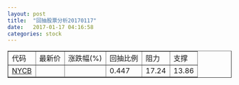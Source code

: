 ```yaml
---
layout: post
title:  "回抽股票分析20170117"
date:   2017-01-17 04:16:58
categories: stock
---
```

<script type="text/javascript">
var stockList = []
stockList.push('gb_nycb');
</script>
<table border="1">
 <tr>
 <td>代码</td>
 <td>最新价</td>
 <td>涨跌幅(%)</td>
 <td>回抽比例</td>
 <td>阻力</td>
 <td>支撑</td>
</tr>
  <tr id="nycb">
  <td><a href="http://stock.finance.sina.com.cn/usstock/quotes/NYCB.html" target="_blank">NYCB</a></td><td></td><td></td><td>0.447</td><td>17.24</td><td>13.86</td></tr>
</table>
